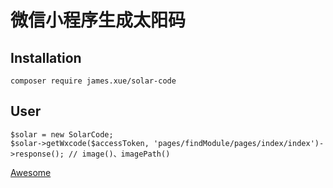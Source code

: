 微信小程序生成太阳码
======

## Installation

    composer require james.xue/solar-code

## User

    $solar = new SolarCode;
    $solar->getWxcode($accessToken, 'pages/findModule/pages/index/index')->response(); // image()、imagePath()
    
[Awesome](https://github.com/xiaoxuan6/)
 
 
